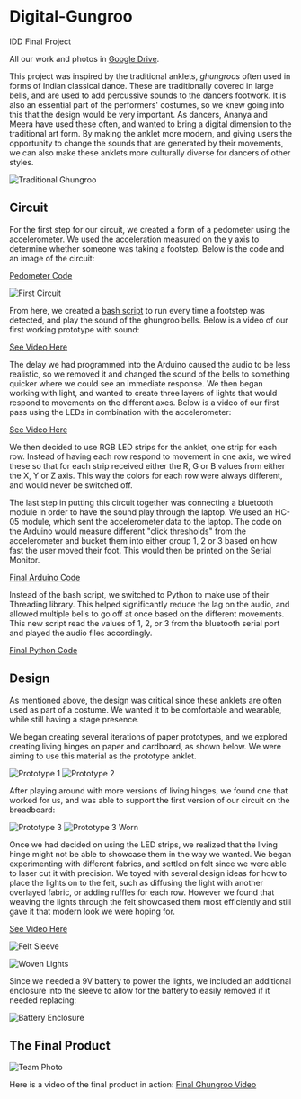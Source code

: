 # Digital-Gungroo
IDD Final Project

All our work and photos in [Google Drive](https://drive.google.com/drive/folders/1AlLCML_3bFY2mgS-XThAkAVHnjg3Gx6r?usp=sharing).

This project was inspired by the traditional anklets, *ghungroos* often used in forms of Indian classical dance. These are traditionally covered in large bells, and are used to add percussive sounds to the dancers footwork. It is also an essential part of the performers' costumes, so we knew going into this that the design would be very important. As dancers, Ananya and Meera have used these often, and wanted to bring a digital dimension to the traditional art form. By making the anklet more modern, and giving users the opportunity to change the sounds that are generated by their movements, we can also make these anklets more culturally diverse for dancers of other styles.

![Traditional Ghungroo](/images/Ghungroo.jpg)

## Circuit
For the first step for our circuit, we created a form of a pedometer using the accelerometer. We used the acceleration measured on the y axis to determine whether someone was taking a footstep. Below is the code and an image of the circuit:

[Pedometer Code](https://github.com/manification10/Digital-Gungroo/blob/master/step_light_up.ino)

![First Circuit](/images/AccelerometerCircuit.jpg)

From here, we created a [bash script](https://github.com/manification10/Digital-Gungroo/blob/master/sound_play_from_computer.bash) to run every time a footstep was detected, and play the sound of the ghungroo bells. Below is a video of our first working prototype with sound:

[See Video Here](https://drive.google.com/open?id=1kgregFIQAMCG6QkecJbtPY6cUl8rYSMW)

The delay we had programmed into the Arduino caused the audio to be less realistic, so we removed it and changed the sound of the bells to something quicker where we could see an immediate response. We then began working with light, and wanted to create three layers of lights that would respond to movements on the different axes. Below is a video of our first pass using the LEDs in combination with the accelerometer:

[See Video Here](https://drive.google.com/file/d/1_J5kBKLptu_eg036MyOKKOaFNdn7jq2I/view?usp=sharing)

We then decided to use RGB LED strips for the anklet, one strip for each row. Instead of having each row respond to movement in one axis, we wired these so that for each strip received either the R, G or B values from either the X, Y or Z axis. This way the colors for each row were always different, and would never be switched off. 

The last step in putting this circuit together was connecting a bluetooth module in order to have the sound play through the laptop. We used an HC-05 module, which sent the accelerometer data to the laptop. The code on the Arduino would measure different "click thresholds" from the accelerometer and bucket them into either group 1, 2 or 3 based on how fast the user moved their foot. This would then be printed on the Serial Monitor. 

[Final Arduino Code](https://github.com/manification10/Digital-Gungroo/blob/master/Light_and_Sound.ino)

Instead of the bash script, we switched to Python to make use of their Threading library. This helped significantly reduce the lag on the audio, and allowed multiple bells to go off at once based on the different movements. This new script read the values of 1, 2, or 3 from the bluetooth serial port and played the audio files accordingly. 

[Final Python Code](https://github.com/manification10/Digital-Gungroo/blob/master/audio_thread.ipynb)


## Design
As mentioned above, the design was critical since these anklets are often used as part of a costume. We wanted it to be comfortable and wearable, while still having a stage presence. 

We began creating several iterations of paper prototypes, and we explored creating living hinges on paper and cardboard, as shown below. We were aiming to use this material as the prototype anklet. 

![Prototype 1](/images/FirstAttempt.jpg)
![Prototype 2](/images/SecondAttempt.jpg)

After playing around with more versions of living hinges, we found one that worked for us, and was able to support the first version of our circuit on the breadboard:

![Prototype 3](/images/ThirdAttempt_1.jpg)
![Prototype 3 Worn](/images/ThirdAttempt_2.jpg)

Once we had decided on using the LED strips, we realized that the living hinge might not be able to showcase them in the way we wanted. We began experimenting with different fabrics, and settled on felt since we were able to laser cut it with precision. We toyed with several design ideas for how to place the lights on to the felt, such as diffusing the light with another overlayed fabric, or adding ruffles for each row. However we found that weaving the lights through the felt showcased them most efficiently and still gave it that modern look we were hoping for. 

[See Video Here](https://youtu.be/C9pP1mGXz8A)

![Felt Sleeve](/images/FeltSleeve.png)

![Woven Lights](/images/WovenLights.jpeg)

Since we needed a 9V battery to power the lights, we included an additional enclosure into the sleeve to allow for the battery to easily removed if it needed replacing:

![Battery Enclosure](/images/BatteryEnclosure.jpeg)

## The Final Product

![Team Photo](/images/TeamPhoto.jpeg)

Here is a video of the final product in action:
[Final Ghungroo Video](https://youtu.be/mC8niLBZLXQ)

